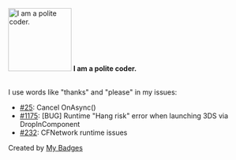 <img src="https://my-badges.github.io/my-badges/polite-coder.png" alt="I am a polite coder." title="I am a polite coder." width="128">
<strong>I am a polite coder.</strong>
<br><br>

I use words like "thanks" and "please" in my issues:

- <a href="https://github.com/bugthesystem/FireSharp/issues/25">#25</a>: Cancel OnAsync()
- <a href="https://github.com/Adyen/adyen-ios/issues/1175">#1175</a>: [BUG] Runtime "Hang risk" error when launching 3DS via DropInComponent
- <a href="https://github.com/mParticle/mparticle-apple-sdk/issues/232">#232</a>: CFNetwork runtime issues


Created by <a href="https://github.com/my-badges/my-badges">My Badges</a>